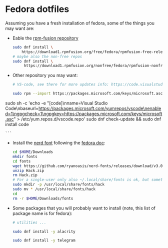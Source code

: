 # Fedora dotfiles

Assuming you have a fresh installation of fedora, some of the things you may want are: 

- Eable the [rpm-fusion repository](https://docs.fedoraproject.org/en-US/quick-docs/rpmfusion-setup/)
    
    ```bash
    sudo dnf install \
        https://download1.rpmfusion.org/free/fedora/rpmfusion-free-release-$(rpm -E %fedora).noarch.rpm
    # maybe also the non-free repos
    sudo dnf install \
         https://download1.rpmfusion.org/nonfree/fedora/rpmfusion-nonfree-release-$(rpm -E %fedora).noarch.rpm
    ```

- Other repository you may want: 

    ```bash 
    # VS-code, see there for more updates info: https://code.visualstudio.com/docs/setup/linux

    sudo rpm --import https://packages.microsoft.com/keys/microsoft.asc
sudo sh -c 'echo -e "[code]\nname=Visual Studio Code\nbaseurl=https://packages.microsoft.com/yumrepos/vscode\nenabled=1\ngpgcheck=1\ngpgkey=https://packages.microsoft.com/keys/microsoft.asc" > /etc/yum.repos.d/vscode.repo'
    sudo dnf check-update && sudo dnf install code 

    ```


- Install the [nerd font](https://github.com/ryanoasis/nerd-fonts#font-installation) following the [fedora doc](https://docs.fedoraproject.org/en-US/quick-docs/fonts/):

    ```bash
    cd $HOME/Downloads
    mkdir fonts
    cd fonts
    wget https://github.com/ryanoasis/nerd-fonts/releases/download/v3.0.1/Hack.zip
    unzip Hack.zip
    rm Hack.zip
    # For a single-user only also ~/.local/share/fonts is ok, but somethign can be broken in root mode
    sudo mkdir -p /usr/local/share/fonts/hack
    sudo mv * /usr/local/share/fonts/hack
    cd 
    rm -r $HOME/Downloads/fonts
    ```

- Some packages that you will probably want to install (note, this list of package name is for fedora): 
    
    ```bash 
    # utilities ...

    sudo dnf install -y alacrity 
    
    sudo dnf install -y telegram
    ```
